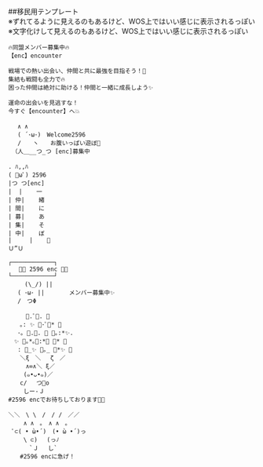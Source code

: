 ##移民用テンプレート
<br>※ずれてるように見えるのもあるけど、WOS上ではいい感じに表示されるっぽい
<br>※文字化けして見えるのもあるけど、WOS上ではいい感じに表示されるっぽい
<br>
```
🔥同盟メンバー募集中🔥
【enc】encounter

戦場での熱い出会い、仲間と共に最強を目指そう！💪
集結も戦闘も全力で🔥
困った仲間は絶対に助ける！仲間と一緒に成長しよう✨

運命の出会いを見逃すな！
今すぐ【encounter】へ💥
```
```
　 ∧ ∧　　　　　　 
 　( ´･ω･)　Welcome2596
 　/　　ヽ　　お腹いっぱい遊ぼ💛
 （人＿__つ_つ [enc]募集中
```
```
. ﾊ,,ﾊ
( ﾟωﾟ) 2596
|つ つ[enc]
|  |    一
| 仲|    緖
| 間|    に
| 募|    あ
| 集|    そ
| 中|    ぼ
|     |    💛
Ｕ”Ｕ
```
```
┌────────────┐
   💛🌹 2596 enc 🌹💛
└────────────┘
　   (\_/) ||
　 ( ･ω･ ||       メンバー募集中✨
　 /　つΦ
```
```
　　　.ﾟ. 
　　｡: ✨ ･ﾟ🐋* 
　 ･｡ .🐋.  ｡:*✨.
　✨ ｡*｡:*🐋 * 
　 : _✨ ｡_ *✨ 
　　＼ξ　＼　 ζ　／
　　　∧∞∧＼ ξ／
　 　(๑•ᴗ•๑)／ 
　　c/　 つ🎀o
　　 しー-Ｊ
#2596 encでお待ちしております💛🌹
```
```
＼＼　\ \　/　/ /　／／
　　 ∧ ∧　｡　∧ ∧　｡
 ﾟ⊂( • ̀ω•́ )　(• ̀ω •́ )っ
　　 \ ⊂)　 (っﾉ
　　　 `Ｊ　 し`
　　#2596 encに急げ！
```
